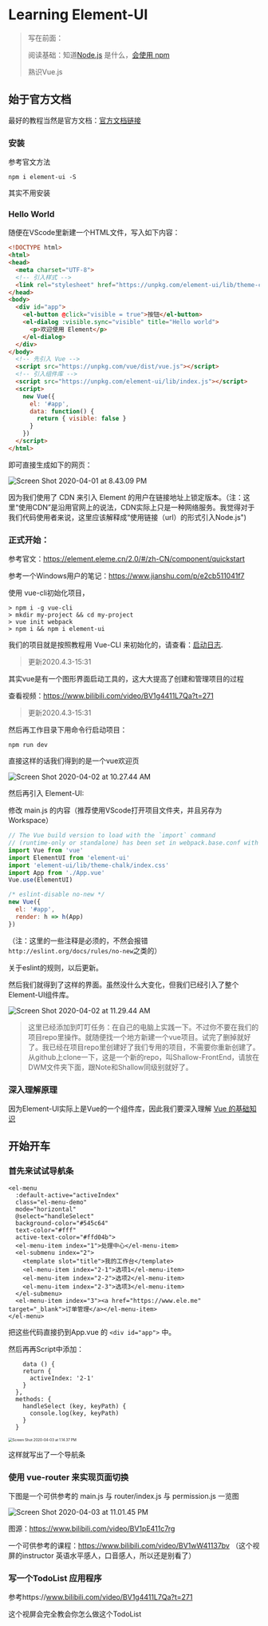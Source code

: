 # Learning Element-UI

> 写在前面：
>
> 阅读基础：知道[Node.js](./NodeJsNote.md) 是什么，[会使用 npm](./npmNote.md)
>
> 熟识Vue.js

## 始于官方文档

最好的教程当然是官方文档：[官方文档链接](https://element.eleme.cn/2.0/#/zh-CN/component/installation)

### 安装

参考官文方法

```terminal
npm i element-ui -S
```

其实不用安装

### Hello World

随便在VScode里新建一个HTML文件，写入如下内容：

```HTML
<!DOCTYPE html>
<html>
<head>
  <meta charset="UTF-8">
  <!-- 引入样式 -->
  <link rel="stylesheet" href="https://unpkg.com/element-ui/lib/theme-chalk/index.css">
</head>
<body>
  <div id="app">
    <el-button @click="visible = true">按钮</el-button>
    <el-dialog :visible.sync="visible" title="Hello world">
      <p>欢迎使用 Element</p>
    </el-dialog>
  </div>
</body>
  <!-- 先引入 Vue -->
  <script src="https://unpkg.com/vue/dist/vue.js"></script>
  <!-- 引入组件库 -->
  <script src="https://unpkg.com/element-ui/lib/index.js"></script>
  <script>
    new Vue({
      el: '#app',
      data: function() {
        return { visible: false }
      }
    })
  </script>
</html>
```

即可直接生成如下的网页：

![Screen Shot 2020-04-01 at 8.43.09 PM](/Users/yanghaowen/Homepage/Notes/References/Images/vue_helloworld_screenshot.png)

因为我们使用了 CDN 来引入 Element 的用户在链接地址上锁定版本。（注：这里“使用CDN”是沿用官网上的说法，CDN实际上只是一种网络服务。我觉得对于我们代码使用者来说，这里应该解释成“使用链接（url）的形式引入Node.js")

### 正式开始：

参考官文：https://element.eleme.cn/2.0/#/zh-CN/component/quickstart

参考一个Windows用户的笔记：https://www.jianshu.com/p/e2cb511041f7



使用 vue-cli初始化项目，

```
> npm i -g vue-cli
> mkdir my-project && cd my-project
> vue init webpack
> npm i && npm i element-ui
```

我们的项目就是按照教程用 Vue-CLI 来初始化的，请查看：[启动日志](./Element-UI项目启动.md).



> 更新2020.4.3-15:31

其实vue是有一个图形界面启动工具的，这大大提高了创建和管理项目的过程

查看视频：https://www.bilibili.com/video/BV1g4411L7Qa?t=271

> 更新2020.4.3-15:31



然后再工作目录下用命令行启动项目：

```
npm run dev
```

直接这样的话我们得到的是一个vue欢迎页

![Screen Shot 2020-04-02 at 10.27.44 AM](/Users/yanghaowen/Homepage/Notes/References/Images/vue_project_welcome_page_screenshot.png)

然后再引入 Element-UI:

修改 main.js 的内容（推荐使用VScode打开项目文件夹，并且另存为Workspace）

```js
// The Vue build version to load with the `import` command
// (runtime-only or standalone) has been set in webpack.base.conf with an alias.
import Vue from 'vue'
import ElementUI from 'element-ui'
import 'element-ui/lib/theme-chalk/index.css'
import App from './App.vue'
Vue.use(ElementUI)

/* eslint-disable no-new */
new Vue({
  el: '#app',
  render: h => h(App)
})
```

（注：这里的一些注释是必须的，不然会报错`http://eslint.org/docs/rules/no-new`之类的）

关于eslint的规则，以后更新。

然后我们就得到了这样的界面。虽然没什么大变化，但我们已经引入了整个Element-UI组件库。

![Screen Shot 2020-04-02 at 11.29.44 AM](/Users/yanghaowen/Homepage/Notes/References/Images/vue_with_element_ui_project_welcome_page_screenshot.png)

> 这里已经添加到叮叮任务：在自己的电脑上实践一下。不过你不要在我们的项目repo里操作。就随便找一个地方新建一个vue项目。试完了删掉就好了。我已经在项目repo里创建好了我们专用的项目，不需要你重新创建了。从github上clone一下，这是一个新的repo，叫Shallow-FrontEnd，请放在DWM文件夹下面，跟Note和Shallow同级别就好了。

### 深入理解原理

因为Element-UI实际上是Vue的一个组件库，因此我们要深入理解 [Vue 的基础知识](./LearningVue.md)



## 开始开车

### 首先来试试导航条

```vue
<el-menu
  :default-active="activeIndex"
  class="el-menu-demo"
  mode="horizontal"
  @select="handleSelect"
  background-color="#545c64"
  text-color="#fff"
  active-text-color="#ffd04b">
  <el-menu-item index="1">处理中心</el-menu-item>
  <el-submenu index="2">
    <template slot="title">我的工作台</template>
    <el-menu-item index="2-1">选项1</el-menu-item>
    <el-menu-item index="2-2">选项2</el-menu-item>
    <el-menu-item index="2-3">选项3</el-menu-item>
  </el-submenu>
  <el-menu-item index="3"><a href="https://www.ele.me" target="_blank">订单管理</a></el-menu-item>
</el-menu>
```

把这些代码直接扔到App.vue 的 `<div id="app">` 中。

然后再再Script中添加：

```
	data () {
    return {
      activeIndex: '2-1'
    }
  },
  methods: {
    handleSelect (key, keyPath) {
      console.log(key, keyPath)
    }
  }
```

<img src="/Users/yanghaowen/Homepage/Notes/References/Images/vue_with_element_ui_navigation_demo_screenshot.png" alt="Screen Shot 2020-04-03 at 1.14.37 PM" style="zoom: 50%;" />

这样就写出了一个导航条



### 使用 vue-router 来实现页面切换

下图是一个可供参考的 main.js 与 router/index.js 与 permission.js 一览图

![Screen Shot 2020-04-03 at 11.01.45 PM](/Users/yanghaowen/Homepage/Notes/References/Images/using_vue_router_to_jump_among_pages.png)

图源：https://www.bilibili.com/video/BV1pE411c7rg

一个可供参考的课程：https://www.bilibili.com/video/BV1wW41137bv  （这个视屏的instructor 英语水平感人，口音感人，所以还是别看了）





### 写一个TodoList 应用程序

参考https://www.bilibili.com/video/BV1g4411L7Qa?t=271

这个视屏会完全教会你怎么做这个TodoList

